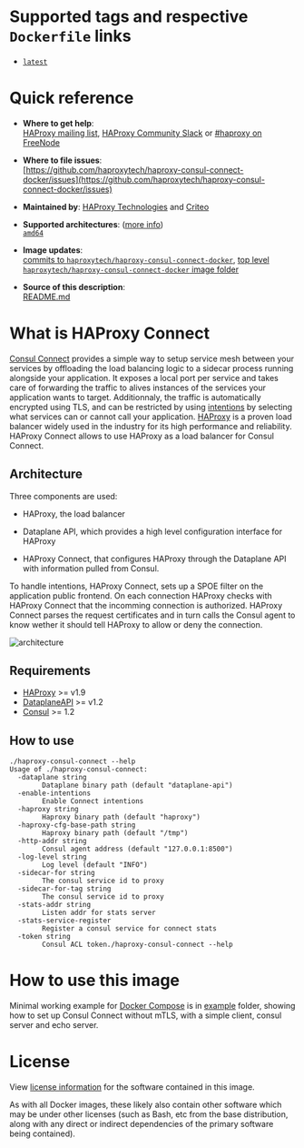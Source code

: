 # Supported tags and respective `Dockerfile` links

-	[`latest`](https://github.com/haproxytech/haproxy-consul-connect-docker/blob/master/Dockerfile)

# Quick reference

-	**Where to get help**:  
	[HAProxy mailing list](mailto:haproxy@formilux.org), [HAProxy Community Slack](https://slack.haproxy.org/) or [#haproxy on FreeNode](irc://chat.freenode.net:6697/haproxy)

-	**Where to file issues**:  
	[https://github.com/haproxytech/haproxy-consul-connect-docker/issues](https://github.com/haproxytech/haproxy-consul-connect-docker/issues)

-	**Maintained by**: 
	[HAProxy Technologies](https://github.com/haproxytech) and [Criteo](https://github.com/criteo)

-	**Supported architectures**: ([more info](https://github.com/docker-library/official-images#architectures-other-than-amd64))  
	[`amd64`](https://hub.docker.com/r/amd64/haproxy/)

-	**Image updates**:  
	[commits to `haproxytech/haproxy-consul-connect-docker`](https://github.com/haproxytech/haproxy-consul-connect-docker/commits/master), [top level `haproxytech/haproxy-consul-connect-docker` image folder](https://github.com/haproxytech/haproxy-consul-connect-docker)  

-	**Source of this description**:  
	[README.md](https://github.com/haproxytech/haproxy-consul-connect-docker/blob/master/README.md)

# What is HAProxy Connect

[Consul Connect](https://www.consul.io/docs/connect/index.html) provides a simple way to setup service mesh between your services by offloading the load balancing logic to a sidecar process running alongside your application. It exposes a local port per service and takes care of forwarding the traffic to alives instances of the services your application wants to target. Additionnaly, the traffic is automatically encrypted using TLS, and can be restricted by using [intentions](https://www.consul.io/docs/connect/intentions.html) by selecting what services can or cannot call your application.
[HAProxy](https://www.haproxy.org) is a proven load balancer widely used in the industry for its high performance and reliability.
HAProxy Connect allows to use HAProxy as a load balancer for Consul Connect.

## Architecture

Three components are used:

* HAProxy, the load balancer

* Dataplane API, which provides a high level configuration interface for HAProxy

* HAProxy Connect, that configures HAProxy through the Dataplane API with information pulled from Consul.

To handle intentions, HAProxy Connect, sets up a SPOE filter on the application public frontend. On each connection HAProxy checks with HAProxy Connect that the incomming connection is authorized. HAProxy Connect parses the request certificates and in turn calls the Consul agent to know wether it should tell HAProxy to allow or deny the connection.

![architecture](https://raw.githubusercontent.com/haproxytech/haproxy-consul-connect/master/docs/architecture.png)

## Requirements

* [HAProxy](https://www.haproxy.org/) >= v1.9
* [DataplaneAPI](https://www.haproxy.com/documentation/hapee/1-9r1/configuration/dataplaneapi/) >= v1.2
* [Consul](https://www.consul.io/) >= 1.2

## How to use

```
./haproxy-consul-connect --help
Usage of ./haproxy-consul-connect:
  -dataplane string
    	Dataplane binary path (default "dataplane-api")
  -enable-intentions
    	Enable Connect intentions
  -haproxy string
    	Haproxy binary path (default "haproxy")
  -haproxy-cfg-base-path string
    	Haproxy binary path (default "/tmp")
  -http-addr string
    	Consul agent address (default "127.0.0.1:8500")
  -log-level string
    	Log level (default "INFO")
  -sidecar-for string
    	The consul service id to proxy
  -sidecar-for-tag string
    	The consul service id to proxy
  -stats-addr string
    	Listen addr for stats server
  -stats-service-register
    	Register a consul service for connect stats
  -token string
    	Consul ACL token./haproxy-consul-connect --help
```

# How to use this image

Minimal working example for [Docker Compose](https://docs.docker.com/compose/) is in [example](example) folder, showing how to set up Consul Connect without mTLS, with a simple client, consul server and echo server.

# License

View [license information](https://raw.githubusercontent.com/haproxytech/haproxy-consul-connect/master/LICENSE) for the software contained in this image.

As with all Docker images, these likely also contain other software which may be under other licenses (such as Bash, etc from the base distribution, along with any direct or indirect dependencies of the primary software being contained).
